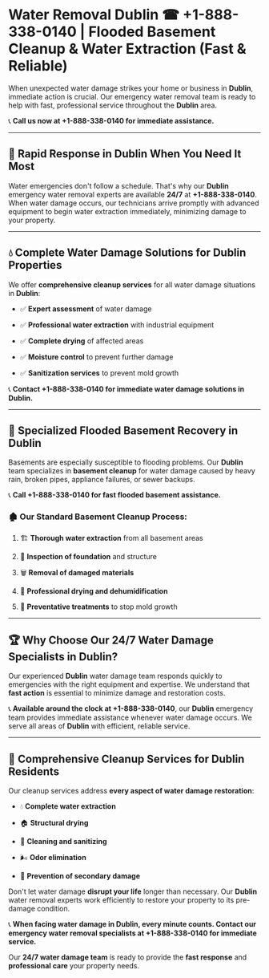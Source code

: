 # Water Removal Dublin ☎ +1-888-338-0140 | Flooded Basement Cleanup & Water Extraction (Fast & Reliable)

When unexpected water damage strikes your home or business in **Dublin**, immediate action is crucial. Our emergency water removal team is ready to help with fast, professional service throughout the **Dublin** area. 

📞 **Call us now at +1-888-338-0140 for immediate assistance.**
---
## 🚀 Rapid Response in Dublin When You Need It Most
Water emergencies don't follow a schedule. That's why our **Dublin** emergency water removal experts are available **24/7** at **+1-888-338-0140**. When water damage occurs, our technicians arrive promptly with advanced equipment to begin water extraction immediately, minimizing damage to your property.
---
## 💧 Complete Water Damage Solutions for Dublin Properties
We offer **comprehensive cleanup services** for all water damage situations in **Dublin**:
- ✅ **Expert assessment** of water damage  
- ✅ **Professional water extraction** with industrial equipment  
- ✅ **Complete drying** of affected areas  
- ✅ **Moisture control** to prevent further damage  
- ✅ **Sanitization services** to prevent mold growth  
📞 **Contact +1-888-338-0140 for immediate water damage solutions in Dublin.**
---
## 🌊 Specialized Flooded Basement Recovery in Dublin
Basements are especially susceptible to flooding problems. Our **Dublin** team specializes in **basement cleanup** for water damage caused by heavy rain, broken pipes, appliance failures, or sewer backups. 
📞 **Call +1-888-338-0140 for fast flooded basement assistance.**
### 🏚️ Our Standard Basement Cleanup Process:
1. 🏗️ **Thorough water extraction** from all basement areas  
2. 🔎 **Inspection of foundation** and structure  
3. 🗑️ **Removal of damaged materials**  
4. 💨 **Professional drying and dehumidification**  
5. 🚫 **Preventative treatments** to stop mold growth  
---
## 🏆 Why Choose Our 24/7 Water Damage Specialists in Dublin?
Our experienced **Dublin** water damage team responds quickly to emergencies with the right equipment and expertise. We understand that **fast action** is essential to minimize damage and restoration costs.
📞 **Available around the clock at +1-888-338-0140**, our **Dublin** emergency team provides immediate assistance whenever water damage occurs. We serve all areas of **Dublin** with efficient, reliable service.
---
## 🧹 Comprehensive Cleanup Services for Dublin Residents
Our cleanup services address **every aspect of water damage restoration**:
- 💧 **Complete water extraction**  
- 🏠 **Structural drying**  
- 🧼 **Cleaning and sanitizing**  
- 🌬️ **Odor elimination**  
- 🚫 **Prevention of secondary damage**  
Don't let water damage **disrupt your life** longer than necessary. Our **Dublin** water removal experts work efficiently to restore your property to its pre-damage condition.
📞 **When facing water damage in Dublin, every minute counts. Contact our emergency water removal specialists at +1-888-338-0140 for immediate service.**
Our **24/7 water damage team** is ready to provide the **fast response** and **professional care** your property needs.
